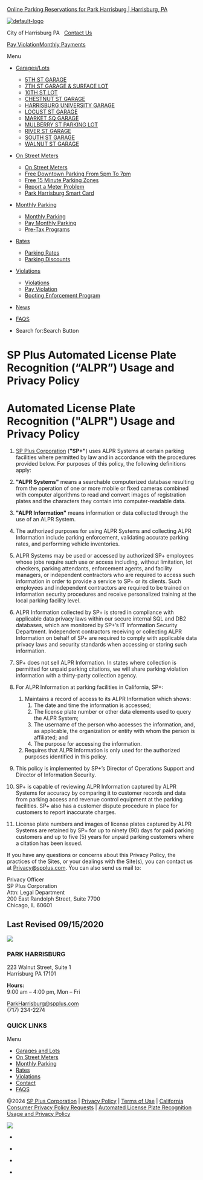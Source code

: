 [Online Parking Reservations for Park Harrisburg | Harrisburg, PA](https://parkharrisburg.com/ "Online Parking Reservations for Park Harrisburg | Harrisburg, PA")

[![default-logo](https://parkharrisburg.com/wp-content/uploads/2022/08/park-harrisburg-logo.png)](https://parkharrisburg.com/)

City of Harrisburg PA   [Contact Us](https://parkharrisburg.com/contact/)

[Pay Violation](https://parkharrisburg.rmcpay.com/)[Monthly Payments](https://parkcentral.spplus.com/)

Menu

* [Garages/Lots](https://parkharrisburg.com/garages-and-lots/)
    
    * [5TH ST GARAGE](https://parkharrisburg.com/garages-and-lots/5th-st-garage/)
    * [7TH ST GARAGE & SURFACE LOT](https://parkharrisburg.com/garages-and-lots/7th-st-garage-surface-lot/)
    * [10TH ST LOT](https://parkharrisburg.com/garages-and-lots/10th-st-lot/)
    * [CHESTNUT ST GARAGE](https://parkharrisburg.com/garages-and-lots/chestnut-st-garage/)
    * [HARRISBURG UNIVERSITY GARAGE](https://parkharrisburg.com/garages-and-lots/harrisburg-university-garage/)
    * [LOCUST ST GARAGE](https://parkharrisburg.com/garages-and-lots/locust-st-garage/)
    * [MARKET SQ GARAGE](https://parkharrisburg.com/garages-and-lots/market-sq-garage/)
    * [MULBERRY ST PARKING LOT](https://parkharrisburg.com/garages-and-lots/mulberry-st-parking-lot/)
    * [RIVER ST GARAGE](https://parkharrisburg.com/garages-and-lots/river-st-garage/)
    * [SOUTH ST GARAGE](https://parkharrisburg.com/garages-and-lots/south-st-garage/)
    * [WALNUT ST GARAGE](https://parkharrisburg.com/garages-and-lots/walnut-st-garage/)
* [On Street Meters](https://parkharrisburg.com/on-street-meters/)
    
    * [On Street Meters](https://parkharrisburg.com/on-street-meters/)
    * [Free Downtown Parking From 5pm To 7pm](https://parkharrisburg.com/free-downtown-parking-evenings/)
    * [Free 15 Minute Parking Zones](https://parkharrisburg.com/free-on-street-parking/)
    * [Report a Meter Problem](https://parkharrisburg.com/report-a-meter-problem/)
    * [Park Harrisburg Smart Card](https://parkharrisburg.com/on-street-meters/park-harrisburg-smart-card/)
* [Monthly Parking](https://parkharrisburg.com/monthly-parking/)
    
    * [Monthly Parking](https://parkharrisburg.com/monthly-parking/)
    * [Pay Monthly Parking](https://parkcentral.spplus.com/)
    * [Pre-Tax Programs](https://parkharrisburg.com/pre-tax-programs/)
* [Rates](https://parkharrisburg.com/rates/)
    
    * [Parking Rates](https://parkharrisburg.com/rates/)
    * [Parking Discounts](https://parkharrisburg.com/parking-discounts/)
* [Violations](https://parkharrisburg.com/violations/)
    
    * [Violations](https://parkharrisburg.com/violations/)
    * [Pay Violation](https://parkharrisburg.com/violations/how-to-pay-your-ticket/)
    * [Booting Enforcement Program](https://parkharrisburg.com/violations/booting-enforcement-program/)
* [News](https://parkharrisburg.com/news/)
* [FAQS](https://parkharrisburg.com/faqs/)
* [](#)
    
    Search for:Search Button
    

SP Plus Automated License Plate Recognition (“ALPR”) Usage and Privacy Policy
=============================================================================

**Automated License Plate Recognition ("ALPR") Usage and Privacy Policy**
=========================================================================

1. [SP Plus Corporation](https://www.spplus.com/) (**"SP+"**) uses ALPR Systems at certain parking facilities where permitted by law and in accordance with the procedures provided below. For purposes of this policy, the following definitions apply:

1. **"ALPR Systems"** means a searchable computerized database resulting from the operation of one or more mobile or fixed cameras combined with computer algorithms to read and convert images of registration plates and the characters they contain into computer-readable data.
2. **"ALPR Information"** means information or data collected through the use of an ALPR System.

3. The authorized purposes for using ALPR Systems and collecting ALPR Information include parking enforcement, validating accurate parking rates, and performing vehicle inventories.
4. ALPR Systems may be used or accessed by authorized SP+ employees whose jobs require such use or access including, without limitation, lot checkers, parking attendants, enforcement agents, and facility managers, or independent contractors who are required to access such information in order to provide a service to SP+ or its clients. Such employees and independent contractors are required to be trained on information security procedures and receive personalized training at the local parking facility level.
5. ALPR Information collected by SP+ is stored in compliance with applicable data privacy laws within our secure internal SQL and DB2 databases, which are monitored by SP+’s IT Information Security Department. Independent contractors receiving or collecting ALPR Information on behalf of SP+ are required to comply with applicable data privacy laws and security standards when accessing or storing such information.
6. SP+ does not sell ALPR Information. In states where collection is permitted for unpaid parking citations, we will share parking violation information with a thirty-party collection agency.
7. For ALPR Information at parking facilities in California, SP+:
    1. Maintains a record of access to its ALPR Information which shows:
        1. The date and time the information is accessed;
        2. The license plate number or other data elements used to query the ALPR System;
        3. The username of the person who accesses the information, and, as applicable, the organization or entity with whom the person is affiliated; and
        4. The purpose for accessing the information.
    2. Requires that ALPR Information is only used for the authorized purposes identified in this policy.
8. This policy is implemented by SP+’s Director of Operations Support and Director of Information Security.
9. SP+ is capable of reviewing ALPR Information captured by ALPR Systems for accuracy by comparing it to customer records and data from parking access and revenue control equipment at the parking facilities. SP+ also has a customer dispute procedure in place for customers to report inaccurate charges.
10. License plate numbers and images of license plates captured by ALPR Systems are retained by SP+ for up to ninety (90) days for paid parking customers and up to five (5) years for unpaid parking customers where a citation has been issued.

If you have any questions or concerns about this Privacy Policy, the practices of the Sites, or your dealings with the Site(s), you can contact us at [Privacy@spplus.com](mailto:Privacy@spplus.com). You can also send us mail to:

Privacy Officer  
SP Plus Corporation  
Attn: Legal Department  
200 East Randolph Street, Suite 7700  
Chicago, IL 60601

Last Revised 09/15/2020
-----------------------

![](https://parkharrisburg.com/wp-content/uploads/2022/09/ph-footer-logo.png)

### PARK HARRISBURG

223 Walnut Street, Suite 1  
Harrisburg PA 17101  
  
**Hours:**  
9:00 am – 4:00 pm, Mon – Fri  
  
[ParkHarrisburg@spplus.com](mailto:ParkHarrisburg@spplus.com)  
(717) 234-2274

### QUICK LINKS

Menu

* [Garages and Lots](https://parkharrisburg.com/garages-and-lots/)
* [On Street Meters](https://parkharrisburg.com/on-street-meters/)
* [Monthly Parking](https://parkharrisburg.com/monthly-parking/)
* [Rates](https://parkharrisburg.com/rates/)
* [Violations](https://parkharrisburg.com/violations/)
* [Contact](https://parkharrisburg.com/contact/)
* [FAQS](https://parkharrisburg.com/faqs/)

@2024 [SP Plus Corporation](https://www.spplus.com/) | [Privacy Policy](https://parkharrisburg.com/privacy-policy/) | [Terms of Use](https://parkharrisburg.com/terms-of-use/) | [California Consumer Privacy Policy Requests](https://ccpa.spplus.com/) | [Automated License Plate Recognition Usage and Privacy Policy](https://parkharrisburg.com/sp-plus-automated-license-plate-recognition-alpr-usage-and-privacy-policy/)

![](https://parkharrisburg.com/wp-content/uploads/2022/09/copyrightlogo-1.png)

* [](https://www.facebook.com/sharer/sharer.php?u=https%3A%2F%2Fparkharrisburg.com%2Fsp-plus-automated-license-plate-recognition-alpr-usage-and-privacy-policy%2F&t=SP%20Plus%20Automated%20License%20Plate%20Recognition%20%28%22ALPR%22%29%20Usage%20and%20Privacy%20Policy "Share on Facebook")
* [](https://x.com/intent/tweet?text=SP%20Plus%20Automated%20License%20Plate%20Recognition%20%28%22ALPR%22%29%20Usage%20and%20Privacy%20Policy&url=https%3A%2F%2Fparkharrisburg.com%2Fsp-plus-automated-license-plate-recognition-alpr-usage-and-privacy-policy%2F "Share on X")

* [](mailto:?subject=SP%20Plus%20Automated%20License%20Plate%20Recognition%20%28%22ALPR%22%29%20Usage%20and%20Privacy%20Policy&body=https%3A%2F%2Fparkharrisburg.com%2Fsp-plus-automated-license-plate-recognition-alpr-usage-and-privacy-policy%2F "Send over email")
* [](# "Print this webpage")
